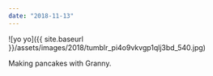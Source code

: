 ```yaml
---
date: "2018-11-13"
---
```


![yo yo]({{ site.baseurl }}/assets/images/2018/tumblr_pi4o9vkvgp1qlj3bd_540.jpg)

Making pancakes with Granny.
